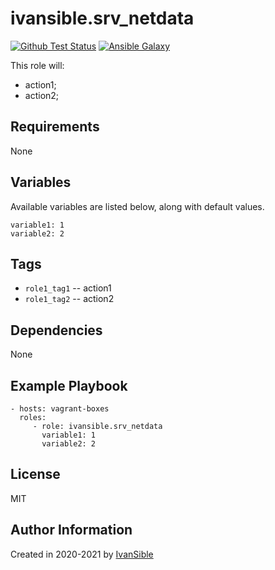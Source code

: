 # ivansible.srv_netdata

[![Github Test Status](https://github.com/ivansible/srv-netdata/workflows/test/badge.svg?branch=master)](https://github.com/ivansible/srv-netdata/actions)
[![Ansible Galaxy](https://img.shields.io/badge/galaxy-ivansible.srv__netdata-68a.svg?style=flat)](https://galaxy.ansible.com/ivansible/srv_netdata/)

This role will:
 - action1;
 - action2;


## Requirements

None


## Variables

Available variables are listed below, along with default values.

    variable1: 1
    variable2: 2


## Tags

- `role1_tag1` -- action1
- `role1_tag2` -- action2


## Dependencies

None


## Example Playbook

    - hosts: vagrant-boxes
      roles:
         - role: ivansible.srv_netdata
           variable1: 1
           variable2: 2


## License

MIT


## Author Information

Created in 2020-2021 by [IvanSible](https://github.com/ivansible)

